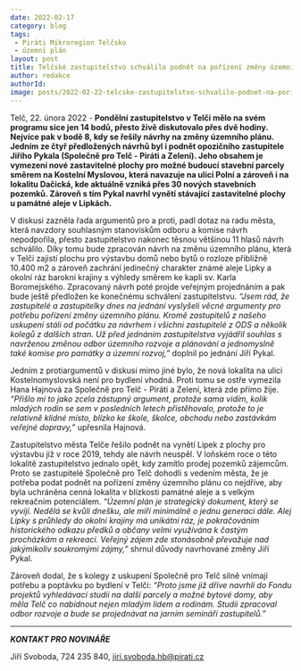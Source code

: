 ```yaml
---
date: 2022-02-17
category: blog
tags:
 - Piráti Mikroregion Telčsko
 - územní plán
layout: post
title: Telčské zastupitelstvo schválilo podnět na pořízení změny územního plánu - místo památné aleje navrhuje vhodnější plochu pro výstavbu
author: redakce
authorId:
image: posts/2022-02-22-telcske-zastupitelstvo-schvalilo-podnet-na-porizeni-zmeny-uzemniho-planu.jpg
---
```


Telč, 22. února 2022 - **Pondělní zastupitelstvo v Telči mělo na svém programu sice jen 14 bodů, přesto živě diskutovalo přes dvě hodiny. Nejvíce pak v bodě 8, kdy se řešily návrhy na změny územního plánu. Jedním ze čtyř předložených návrhů byl i podnět opozičního zastupitele Jiřího Pykala (Společně pro Telč - Piráti a Zelení). Jeho obsahem je vymezení nové zastavitelné plochy pro možné budoucí stavební parcely směrem na Kostelní Myslovou, která navazuje na ulici Polní a zároveň i na lokalitu Dačická, kde aktuálně vzniká přes 30 nových stavebních pozemků. Zároveň s tím Pykal navrhl vynětí stávající zastavitelné plochy u památné aleje v Lipkách.**

V diskusi zazněla řada argumentů pro a proti, padl dotaz na radu města, která navzdory souhlasným stanoviskům odboru a komise návrh nepodpořila, přesto zastupitelstvo nakonec těsnou většinou 11 hlasů návrh schválilo. Díky tomu bude zpracován návrh na změnu územního plánu, která v Telči zajistí plochu pro výstavbu domů nebo bytů o rozloze přibližně 10.400 m2  a zároveň zachrání jedinečný charakter známé aleje Lipky a okolní ráz barokní krajiny s výhledy směrem ke kapli sv. Karla Boromejského. Zpracovaný návrh poté projde veřejným projednáním a pak bude ještě předložen ke konečnému schválení zastupitelstvu. *“Jsem rád, že zastupitelé a zastupitelky dnes na jednání vyslyšeli věcné argumenty pro potřebu pořízení změny územního plánu. Kromě zastupitelů z našeho uskupení stáli od počátku za návrhem i všichni zastupitelé z ODS a několik kolegů z dalších stran. Už před jednáním zastupitelstva vyjádřil souhlas s navrženou změnou odbor územního rozvoje a plánování a jednomyslně také komise pro památky a územní rozvoj,”* doplnil po jednání Jiří Pykal. 

Jedním z protiargumentů v diskusi mimo jiné bylo, že nová lokalita na ulici Kostelnomyslovská není pro bydlení vhodná. Proti tomu se ostře vymezila Hana Hajnová za Společně pro Telč - Piráti a Zelení, která zde přímo žije. *“Přišlo mi to jako zcela zástupný argument, protože sama vidím, kolik mladých rodin se sem v posledních letech přistěhovalo, protože to je relativně klidné místo, blízko ke škole, školce, obchodu nebo zastávkám veřejné dopravy,”* upřesnila Hajnová.

Zastupitelstvo města Telče řešilo podnět na vynětí Lipek z plochy pro výstavbu již v roce 2019, tehdy ale návrh neuspěl. V loňském roce o této lokalitě zastupitelstvo jednalo opět, kdy zamítlo prodej pozemků zájemcům. Proto se zastupitelé Společně pro Telč dohodli s vedením města, že je potřeba podat podnět na pořízení změny územního plánu co nejdříve, aby byla uchráněna cenná lokalita v blízkosti památné aleje a s velkým rekreačním potenciálem. *“Územní plán je strategický dokument, který se vyvíjí. Nedělá se kvůli dnešku, ale míří minimálně o jednu generaci dále. Alej Lipky s průhledy do okolní krajiny má unikátní ráz, je pokračováním historického odkazu předků a občany velmi využívána k častým procházkám a rekreaci. Veřejný zájem zde stonásobně převažuje nad jakýmikoliv soukromými zájmy,”* shrnul důvody navrhované změny Jiří Pykal.

Zároveň dodal, že s kolegy z uskupení Společně pro Telč silně vnímají potřebu a poptávku po bydlení v Telči: *“Proto jsme již dříve navrhli do Fondu projektů vyhledávací studii na další parcely a možné bytové domy, aby měla Telč co nabídnout nejen mladým lidem a rodinám. Studii zpracoval odbor rozvoje a bude se projednávat na jarním semináři zastupitelů.”*

---

***KONTAKT PRO NOVINÁŘE*** 

Jiří Svoboda, 724 235 840, <jiri.svoboda.hb@pirati.cz>
